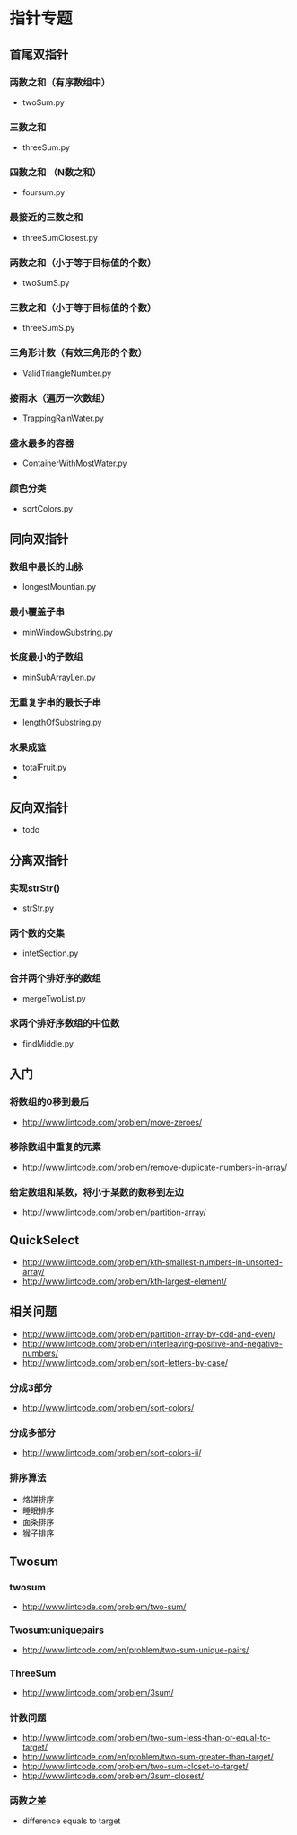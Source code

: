 # 指针专题

## 首尾双指针
### 两数之和（有序数组中）
- twoSum.py
### 三数之和
- threeSum.py
### 四数之和 （N数之和）
- foursum.py
### 最接近的三数之和
- threeSumClosest.py
### 两数之和（小于等于目标值的个数）
- twoSumS.py
### 三数之和（小于等于目标值的个数）
- threeSumS.py
### 三角形计数（有效三角形的个数）
- ValidTriangleNumber.py
### 接雨水（遍历一次数组）
- TrappingRainWater.py
### 盛水最多的容器
- ContainerWithMostWater.py
### 颜色分类
- sortColors.py

## 同向双指针
### 数组中最长的山脉
- longestMountian.py
### 最小覆盖子串
- minWindowSubstring.py
### 长度最小的子数组
- minSubArrayLen.py
### 无重复字串的最长子串
- lengthOfSubstring.py
### 水果成篮
- totalFruit.py
- 
## 反向双指针
- todo


## 分离双指针
### 实现strStr()
- strStr.py
### 两个数的交集
- intetSection.py
### 合并两个排好序的数组
- mergeTwoList.py
### 求两个排好序数组的中位数
- findMiddle.py

## 入门
### 将数组的0移到最后
- http://www.lintcode.com/problem/move-zeroes/
### 移除数组中重复的元素
- http://www.lintcode.com/problem/remove-duplicate-numbers-in-array/
### 给定数组和某数，将小于某数的数移到左边
- http://www.lintcode.com/problem/partition-array/
## QuickSelect
- http://www.lintcode.com/problem/kth-smallest-numbers-in-unsorted-array/
- http://www.lintcode.com/problem/kth-largest-element/
## 相关问题
- http://www.lintcode.com/problem/partition-array-by-odd-and-even/
- http://www.lintcode.com/problem/interleaving-positive-and-negative-numbers/
- http://www.lintcode.com/problem/sort-letters-by-case/
### 分成3部分
- http://www.lintcode.com/problem/sort-colors/
### 分成多部分
- http://www.lintcode.com/problem/sort-colors-ii/
### 排序算法
- 烙饼排序
- 睡眠排序
- 面条排序
- 猴子排序

## Twosum
### twosum
- http://www.lintcode.com/problem/two-sum/
### Twosum:uniquepairs
- http://www.lintcode.com/en/problem/two-sum-unique-pairs/
### ThreeSum
- http://www.lintcode.com/problem/3sum/
### 计数问题
- http://www.lintcode.com/problem/two-sum-less-than-or-equal-to-target/
- http://www.lintcode.com/en/problem/two-sum-greater-than-target/
- http://www.lintcode.com/problem/two-sum-closet-to-target/
- http://www.lintcode.com/problem/3sum-closest/
### 两数之差
- difference equals to target
